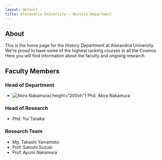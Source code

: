 ```yaml
---
layout: default
title: Alexandria University - History Department
---
```


## About
This is the home page for the History Department at Alexandria University. We're proud to have some of the highest ranking courses in all the Cosmos. Here you will find information about the faculty and ongoing research  

## Faculty Members
### Head of Department
- ![Akira Nakamura]({{site.url}}/assets/images/akira.jpg){:height="200vh"} Phd. Akira Nakamura

### Head of Research
- Phd. Yui Tanaka

### Research Team
- Mg. Takashi Yamamoto
- Prof. Satoshi Suzuki
- Prof. Ayumi Nakamura
